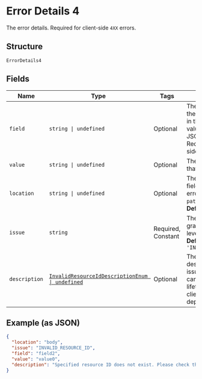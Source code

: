 
# Error Details 4

The error details. Required for client-side `4XX` errors.

## Structure

`ErrorDetails4`

## Fields

| Name | Type | Tags | Description |
|  --- | --- | --- | --- |
| `field` | `string \| undefined` | Optional | The field that caused the error. If this field is in the body, set this value to the field's JSON pointer value. Required for client-side errors. |
| `value` | `string \| undefined` | Optional | The value of the field that caused the error. |
| `location` | `string \| undefined` | Optional | The location of the field that caused the error. Value is `body`, `path`, or `query`.<br>**Default**: `'body'` |
| `issue` | `string` | Required, Constant | The unique, fine-grained application-level error code.<br>**Default**: `'INVALID_RESOURCE_ID'` |
| `description` | [`InvalidResourceIdDescriptionEnum \| undefined`](../../doc/models/invalid-resource-id-description-enum.md) | Optional | The human-readable description for an issue. The description can change over the lifetime of an API, so clients must not depend on this value. |

## Example (as JSON)

```json
{
  "location": "body",
  "issue": "INVALID_RESOURCE_ID",
  "field": "field2",
  "value": "value0",
  "description": "Specified resource ID does not exist. Please check the resource ID and try again."
}
```

